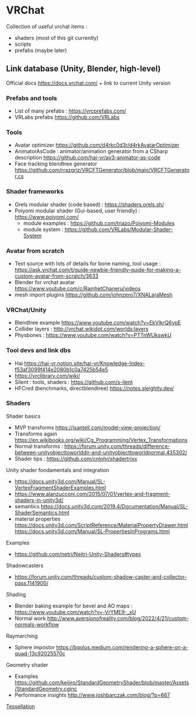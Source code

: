 # VRChat
Collection of useful vrchat items :
- shaders (most of this git currently)
- scripts
- prefabs (maybe later)

## Link database (Unity, Blender, high-level)

Official docs https://docs.vrchat.com/ + link to current Unity version

### Prefabs and tools
- List of many prefabs : https://vrcprefabs.com/
- VRLabs prefabs https://github.com/VRLabs

### Tools
- Avatar optimizer https://github.com/d4rkc0d3r/d4rkAvatarOptimizer
- AnimatorAsCode : animator/animation generator from a CSharp description https://github.com/hai-vr/av3-animator-as-code
- Face tracking blendtree generator https://github.com/rrazgriz/VRCFTGenerator/blob/main/VRCFTGenerator.cs

### Shader frameworks
- Orels modular shader (code based) : https://shaders.orels.sh/
- Poiyomi modular shader (Gui-based, user friendly) : https://www.poiyomi.com/
    - module examples : https://github.com/triazo/Poiyomi-Modules
    - module system : https://github.com/VRLabs/Modular-Shader-System

### Avatar from scratch
- Text source with lots of details for bone naming, tool usage : https://ask.vrchat.com/t/guide-newbie-friendly-guide-for-making-a-custom-avatar-from-scratch/3633
- Blender for vrchat avatar https://www.youtube.com/c/RainhetChaneru/videos
- mesh import plugins https://github.com/johnzero7/XNALaraMesh

### VRChat/Unity
- Blendtree example https://www.youtube.com/watch?v=EkVlkrQ6ypE
- Collider layers : http://vrchat.wikidot.com/worlds:layers
- Physbones : https://www.youtube.com/watch?v=PTTnWUkswkU

### Tool devs and link dbs
- Hai https://hai-vr.notion.site/hai-vr/Knowledge-Index-f53af3099f414e2080b1c0a7425b54e5
- https://vrclibrary.com/wiki/
- Silent : tools, shaders : https://github.com/s-ilent
- HFCred (benchmarks, directblendtree) https://notes.sleightly.dev/

### Shaders
Shader basics
- MVP transforms https://jsantell.com/model-view-projection/
- Transforms again https://en.wikibooks.org/wiki/Cg_Programming/Vertex_Transformations
- Normal transforms : https://forum.unity.com/threads/difference-between-unityobjecttoworlddir-and-unityobjecttoworldnormal.435302/
- Shader tips : https://github.com/cnlohr/shadertrixx

Unity shader fondamentals and integration
- https://docs.unity3d.com/Manual/SL-VertexFragmentShaderExamples.html
- https://www.alanzucconi.com/2015/07/01/vertex-and-fragment-shaders-in-unity3d/
- semantics https://docs.unity3d.com/2019.4/Documentation/Manual/SL-ShaderSemantics.html
- material properties https://docs.unity3d.com/ScriptReference/MaterialPropertyDrawer.html https://docs.unity3d.com/Manual/SL-PropertiesInPrograms.html

Examples
- https://github.com/netri/Neitri-Unity-Shaders#types

Shadowcasters
- https://forum.unity.com/threads/custom-shadow-caster-and-collector-pass.1141900/

Shading
- Blender baking example for bevel and AO maps : https://www.youtube.com/watch?v=-VrYME9-_xU
- Normal work http://www.aversionofreality.com/blog/2022/4/21/custom-normals-workflow

Raymarching
- Sphere impostor https://bgolus.medium.com/rendering-a-sphere-on-a-quad-13c92025570c

Geometry shader
- Examples https://github.com/keijiro/StandardGeometryShader/blob/master/Assets/StandardGeometry.cginc
- Performance insights http://www.joshbarczak.com/blog/?p=667

[Tessellation](shaders/geometry_augmentation/Readme.md)
